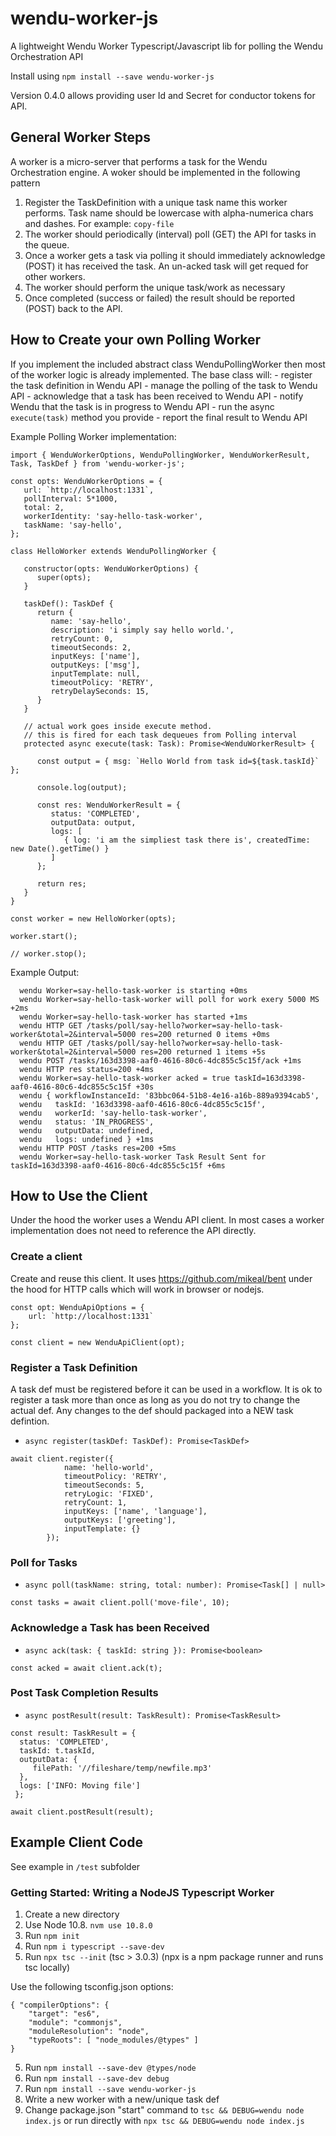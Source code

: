 # wendu-worker-js

A lightweight Wendu Worker Typescript/Javascript lib for polling the Wendu Orchestration API

Install using `npm install --save wendu-worker-js`

Version 0.4.0 allows providing user Id and Secret for conductor tokens for API. 

## General Worker Steps

A worker is a micro-server that performs a task for the Wendu Orchestration engine. A woker should be implemented in the following pattern

1) Register the TaskDefinition with a unique task name this worker performs. Task name should be lowercase with alpha-numerica chars and dashes. For example: `copy-file`
1) The worker should periodically (interval) poll (GET) the API for tasks in the queue.
1) Once a worker gets a task via polling it should immediately  acknowledge (POST) it has received the task. An un-acked task will get requed for other workers.
1) The worker should perform the unique task/work as necessary
1) Once completed (success or failed) the result should be reported (POST) back to the API.

## How to Create your own Polling Worker

If you implement the included abstract class WenduPollingWorker then most of the worker logic is already implemented.
The base class will:
	- register the task definition in Wendu API
	- manage the polling of the task to Wendu API
	- acknowledge that a task has been received to Wendu API
	- notify Wendu that the task is in progress to Wendu API
	- run the async `execute(task)` method you provide
	- report the final result to Wendu API

Example Polling Worker implementation:

```
import { WenduWorkerOptions, WenduPollingWorker, WenduWorkerResult, Task, TaskDef } from 'wendu-worker-js';

const opts: WenduWorkerOptions = {
   url: `http://localhost:1331`,
   pollInterval: 5*1000,
   total: 2,
   workerIdentity: 'say-hello-task-worker',
   taskName: 'say-hello',
};

class HelloWorker extends WenduPollingWorker {

   constructor(opts: WenduWorkerOptions) {
      super(opts);
   }

   taskDef(): TaskDef {
      return {
         name: 'say-hello',
         description: 'i simply say hello world.',
         retryCount: 0,
         timeoutSeconds: 2,
         inputKeys: ['name'],
         outputKeys: ['msg'],
         inputTemplate: null,
         timeoutPolicy: 'RETRY',
         retryDelaySeconds: 15,
      }
   }

   // actual work goes inside execute method.
   // this is fired for each task dequeues from Polling interval
   protected async execute(task: Task): Promise<WenduWorkerResult> {

      const output = { msg: `Hello World from task id=${task.taskId}` };

      console.log(output);

      const res: WenduWorkerResult = {
         status: 'COMPLETED',
         outputData: output,
         logs: [
            { log: 'i am the simpliest task there is', createdTime: new Date().getTime() }
         ]
      };

      return res;
   }
}

const worker = new HelloWorker(opts);

worker.start();

// worker.stop();
```

Example Output:

```
  wendu Worker=say-hello-task-worker is starting +0ms
  wendu Worker=say-hello-task-worker will poll for work exery 5000 MS +2ms
  wendu Worker=say-hello-task-worker has started +1ms
  wendu HTTP GET /tasks/poll/say-hello?worker=say-hello-task-worker&total=2&interval=5000 res=200 returned 0 items +0ms
  wendu HTTP GET /tasks/poll/say-hello?worker=say-hello-task-worker&total=2&interval=5000 res=200 returned 1 items +5s
  wendu POST /tasks/163d3398-aaf0-4616-80c6-4dc855c5c15f/ack +1ms
  wendu HTTP res status=200 +4ms
  wendu Worker=say-hello-task-worker acked = true taskId=163d3398-aaf0-4616-80c6-4dc855c5c15f +30s
  wendu { workflowInstanceId: '83bbc064-51b8-4e16-a16b-889a9394cab5',
  wendu   taskId: '163d3398-aaf0-4616-80c6-4dc855c5c15f',
  wendu   workerId: 'say-hello-task-worker',
  wendu   status: 'IN_PROGRESS',
  wendu   outputData: undefined,
  wendu   logs: undefined } +1ms
  wendu HTTP POST /tasks res=200 +5ms
  wendu Worker=say-hello-task-worker Task Result Sent for taskId=163d3398-aaf0-4616-80c6-4dc855c5c15f +6ms
```

## How to Use the Client

Under the hood the worker uses a Wendu API client. In most cases a worker implementation does not need to reference the API directly.

### Create a client

Create and reuse this client. It uses <https://github.com/mikeal/bent> under the hood for HTTP calls which will work in browser or nodejs.

```
const opt: WenduApiOptions = {
	url: `http://localhost:1331`
};

const client = new WenduApiClient(opt);
```

### Register a Task Definition

A task def must be registered before it can be used in a workflow. It is ok to register a task more than once as long as you do not try to change the actual def. Any changes to the def should packaged into a NEW task defintion.

- `async register(taskDef: TaskDef): Promise<TaskDef> `

```
await client.register({
			name: 'hello-world',
			timeoutPolicy: 'RETRY',
			timeoutSeconds: 5,
			retryLogic: 'FIXED',
			retryCount: 1,
			inputKeys: ['name', 'language'],
			outputKeys: ['greeting'],
			inputTemplate: {}
		});
```

### Poll for Tasks

- `async poll(taskName: string, total: number): Promise<Task[] | null>`

```
const tasks = await client.poll('move-file', 10);
```

### Acknowledge a Task has been Received

- `async ack(task: { taskId: string }): Promise<boolean>`

```
const acked = await client.ack(t);
```

### Post Task Completion Results

- `async postResult(result: TaskResult): Promise<TaskResult>`

```
const result: TaskResult = {
  status: 'COMPLETED',
  taskId: t.taskId,
  outputData: {
	 filePath: '//fileshare/temp/newfile.mp3'
  },
  logs: ['INFO: Moving file']
 };

await client.postResult(result);
```

## Example Client Code

See example in `/test` subfolder

### Getting Started: Writing a NodeJS Typescript Worker

1) Create a new directory
2) Use Node 10.8. `nvm use 10.8.0`
3) Run `npm init`
3) Run `npm i typescript --save-dev`
4) Run `npx tsc --init` (tsc > 3.0.3) (npx is a npm package runner and runs tsc locally)

Use the following tsconfig.json options:

```
{ "compilerOptions": {
    "target": "es6",
    "module": "commonjs",
    "moduleResolution": "node",
    "typeRoots": [ "node_modules/@types" ]
}
```

5) Run `npm install --save-dev @types/node`
6) Run `npm install --save-dev debug`
7) Run `npm install --save wendu-worker-js`
8) Write a new worker with a new/unique task def
9) Change package.json "start" command to `tsc && DEBUG=wendu node index.js` or run directly with `npx tsc && DEBUG=wendu node index.js`